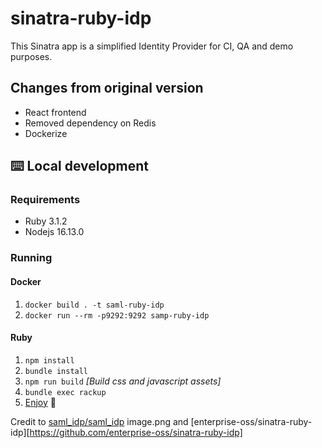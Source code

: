 # sinatra-ruby-idp

This Sinatra app is a simplified Identity Provider for CI, QA and demo purposes.

## Changes from original version

- React frontend
- Removed dependency on Redis
- Dockerize

## ⌨️ Local development

### Requirements

- Ruby 3.1.2
- Nodejs 16.13.0

### Running

#### Docker

 1. `docker build . -t saml-ruby-idp`
 2. `docker run --rm -p9292:9292 samp-ruby-idp`

#### Ruby

1. `npm install`
2. `bundle install`
3. `npm run build` *[Build css and javascript assets]*
4. `bundle exec rackup`
5. [Enjoy](http://127.0.0.1:9292) 🎈

Credit to [saml_idp/saml_idp](https://github.com/saml-idp/saml_idp)
image.png and [enterprise-oss/sinatra-ruby-idp][https://github.com/enterprise-oss/sinatra-ruby-idp]
